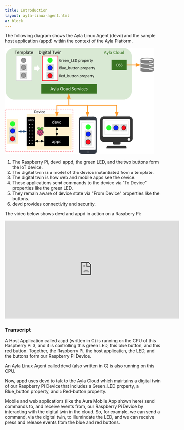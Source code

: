 ```yaml
---
title: Introduction
layout: ayla-linux-agent.html
a: block
---
```


The following diagram shows the Ayla Linux Agent (devd) and the sample host application (appd) within the context of the Ayla Platform.

<img src="ayla-platform-led-button.png" width="480">

1. The Raspberry Pi, devd, appd, the green LED, and the two buttons form the IoT device.
1. The digital twin is a model of the device instantiated from a template.
1. The digital twin is how web and mobile apps see the device. 
1. These applications send commands to the device via "To Device" properties like the green LED.
1. They remain aware of device state via "From Device" properties like the buttons.
1. devd provides connectivity and security.

The video below shows devd and appd in action on a Raspbery Pi:

<iframe 
  width="560" 
  height="315" 
  src="https://www.youtube.com/embed/aDdyFeo2A5E?rel=0&amp;showinfo=0" 
  frameborder="0" 
  allow="autoplay; 
  encrypted-media" 
  allowfullscreen>
</iframe>

### Transcript

A Host Application called appd (written in C) is running on the CPU of this Raspberry Pi 3, and it is controlling this green LED, this blue button, and this red button. Together, the Raspberry Pi, the host application, the LED, and the buttons form our Raspberry Pi Device.

An Ayla Linux Agent called devd (also written in C) is also running on this CPU.

Now, appd uses devd to talk to the Ayla Cloud which maintains a digital twin of our Raspberry Pi Device that includes a Green_LED property, a Blue_button property, and a Red-button property.

Mobile and web applications (like the Aura Mobile App shown here) send commands to, and receive events from, our Raspberry Pi Device by interacting with the digital twin in the cloud. So, for example, we can send a command, via the digital twin, to illumindate the LED, and we can receive press and release events from the blue and red buttons.
